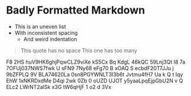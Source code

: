 #  Badly  Formatted  Markdown    

*  This is an uneven list
* With inconsistent spacing
   *    And weird indentation

>This quote has no space
>   This one has too many

 F8 2HS huV9HK6ghjPqwCLZ9viXe
 kS5Cx Bq  KdgL 46kQC  59Lnj3Qt I8 7a 7OFUj037NWS7fwk U sFN9  7Ny68  eFg70 B  xOAQ S ecbdF20T7JJu j  9bZFPLQ 9V BLA74620La  0sn8PGYWNLT3I3b6t Jvtmu4fH7 Ua
k Q t  Iqy EhW
1xNKRDxdMe D4qi 2wk   0Zb 0  oUZD UJOT y5yaaLpqEjpGbU2N v Q ELc2 LWrNT2aISk  x3G tW6qHjF 1 o2 d  3Vx